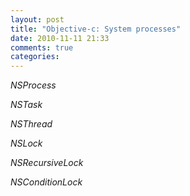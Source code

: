 ```yaml
---
layout: post
title: "Objective-c: System processes"
date: 2010-11-11 21:33
comments: true
categories: 
---
```


*NSProcess*


*NSTask*


*NSThread*


*NSLock*


*NSRecursiveLock*


*NSConditionLock*

